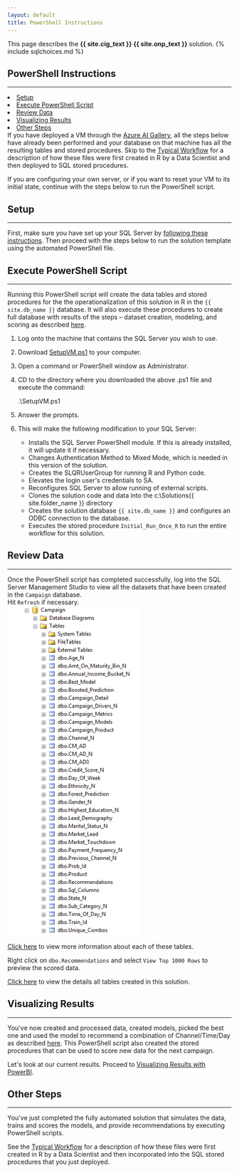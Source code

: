 ```yaml
---
layout: default
title: PowerShell Instructions
---
```


<div class="alert alert-success" role="alert"> This page describes the 
<strong>
<span class="cig">{{ site.cig_text }}</span>
<span class="onp">{{ site.onp_text }}</span>
</strong>
solution.
 {% include sqlchoices.md %}

</div> 

## PowerShell Instructions
---------------------------

<div class="row">
    <div class="col-md-6">
        <div class="toc">
            <li> <a href="#setup">Setup</a></li>
            <li> <a href="#execute-powershell-script">Execute PowerShell Script</a></li>
            <li> <a href="#review-data">Review Data</a></li>
            <li> <a href="#visualizing-results">Visualizing Results</a> </li>
            <li> <a href="#other-steps">Other Steps</a></li>
        </div>
    </div>
    <div class="col-md-6">
        If you have deployed a VM through the  
        <a href="http://aka.ms/campaignoptimization">Azure AI Gallery</a>, all the steps below have already been performed and your database on that machine has all the resulting tables and stored procedures.  Skip to the <a href="Typical.html?platform=cig">Typical Workflow</a> for a description of how these files were first created in R by a Data Scientist and then deployed to SQL stored procedures.
    </div>
</div>

If you are configuring your own server, or if you want to reset your VM to its initial state, continue with the steps below to run the PowerShell script.

## Setup 
-----------

First, make sure you have set up your SQL Server by  <a href="SetupSQL.html">following these instructions</a>.  Then proceed with the steps below to run the solution template using the automated PowerShell file. 

## Execute PowerShell Script
----------------------------

Running this PowerShell script will create the data tables and stored procedures for the the operationalization of this solution in R in the `{{ site.db_name }}` database.  It will also execute these procedures to create full database with results of the steps  – dataset creation, modeling, and scoring as described  [here](dba.html).


1. Log onto the machine that contains the SQL Server you wish to use.

1. Download  <a href="https://raw.githubusercontent.com/Microsoft/r-server-campaign-optimization/master/Resources/ActionScripts/SetupVM.ps1" download>SetupVM.ps1</a> to your computer.

1. Open a command or PowerShell window as Administrator.

1. CD to the directory where you downloaded the above .ps1 file and execute the command:

    .\SetupVM.ps1

1. Answer the prompts.

1. This will make the following modification to your SQL Server:
    * Installs the SQL Server PowerShell module. If this is already installed, it will update it if necessary.
    * Changes Authentication Method to Mixed Mode, which is needed in this version of the solution.
    * Creates the SLQRUserGroup for running R and Python code.
    * Elevates the login user's credentials to SA.
    * Reconfigures SQL Server to allow running of external scripts.
    * Clones the solution code and data into the c:\Solutions\{{ site.folder_name }} directory
    * Creates the solution database `{{ site.db_name }}` and configures an ODBC connection to the database.
    * Executes the stored procedure `Initial_Run_Once_R` to run the entire workflow for this solution.

## Review Data
--------------

Once the PowerShell script has completed successfully, log into the SQL Server Management Studio to view all the datasets that have been created in the `Campaign` database.  
Hit `Refresh` if necessary.
<br/>
<img src="images/alltables.png" >

[Click here](tables.html) to view more information about each of these tables.

Right click on `dbo.Recommendations` and select `View Top 1000 Rows` to preview the scored data.

[Click here](tables.html) to view the details all tables created in this solution.

## Visualizing Results 
---------------------

You've now  created and processed data, created models, picked the best one and used the model to recommend a combination of Channel/Time/Day as described  [here](data-scientist.html). This PowerShell script also created the stored procedures that can be used to score new data for the next campaign.  

Let's look at our current results. Proceed to <a href="Visualize_Results.html">Visualizing Results with PowerBI</a>.

## Other Steps
----------------

You've just completed the fully automated solution that simulates the data, trains and scores the models, and provide recommendations by executing PowerShell scripts.  

See the <a href="Typical.html">Typical Workflow</a> for a description of how these files were first created in R by a Data Scientist and then incorporated into the SQL stored procedures that you just deployed.